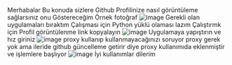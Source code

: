 Merhabalar Bu konuda sizlere Github Profilinize nasıl görüntüleme sağlarsınız onu Göstereceğim 
Örnek fotoğraf
![image](https://user-images.githubusercontent.com/104297500/194749395-97afb7e8-77dd-4db3-b0c5-65b1f72b5048.png)
Gerekli olan uygulamaları bıraktım Çalışması için Python yüklü olaması lazım 
Çalıştırmk için
Profil görüntülenme link kopyalayın 
![image](https://user-images.githubusercontent.com/104297500/194749484-9994b4e6-998e-4a26-bdcf-d12495c1d365.png)
Uygulamaya yapıştırın ve hız giriniz
![image](https://user-images.githubusercontent.com/104297500/194749517-3216ff2e-38b3-455d-8c49-7b16f8db8377.png)
proxy kullanıp kullanmayacağınızı soruyor proxy gerek yok ama ileride github güncelleme getirir diye proxy kullanımıda eklenmiştir 
ve işlemlere başlıyor 
![image](https://user-images.githubusercontent.com/104297500/194749587-0cea77ea-917c-40d3-aeaa-2ac09024f6a5.png)
İyi kullanımlar dilerim 
